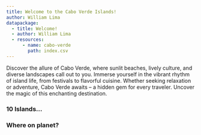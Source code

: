 ```yaml
---
title: Welcome to the Cabo Verde Islands!
author: William Lima
datapackage:
  - title: Welcome!
  - author: William Lima
  - resources:
      - name: cabo-verde
        path: index.csv
---
```


Discover the allure of Cabo Verde, where sunlit beaches, lively culture, and diverse landscapes call out to you. Immerse yourself in the vibrant rhythm of island life, from festivals to flavorful cuisine. Whether seeking relaxation or adventure, Cabo Verde awaits – a hidden gem for every traveler. Uncover the magic of this enchanting destination.

### 10 Islands...

### Where on planet?
